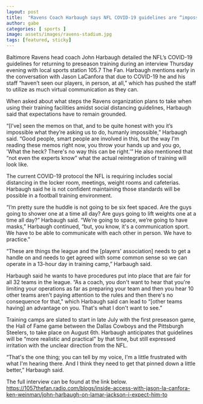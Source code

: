 ```yaml
---
layout: post
title:  "Ravens Coach Harbaugh says NFL COVID-19 guidelines are “impossible”"
author: gabe
categories: [ sports ]
image: assets/images/ravens-stadium.jpg
tags: [featured, sticky]
---
```

Baltimore Ravens head coach John Harbaugh detailed the NFL’s COVID-19 guidelines for returning to preseason training during an interview Thursday evening with local sports station 105.7 The Fan.  Harbaugh mentions early in the conversation with Jason LaCanfora that due to COVID-19 he and his staff “haven’t seen our players, in person, at all,” which has pushed the staff to utilize as much virtual communication as they can. 

When asked about what steps the Ravens organization plans to take when using their training facilities amidst social distancing guidelines, Harbaugh said that expectations have to remain grounded.

“[I’ve] seen the memos on that, and to be quite honest with you it’s impossible what they’re asking us to do, humanly impossible,” Harbaugh said. “Good people, smart people are involved in this, but the way I'm reading these memos right now, you throw your hands up and you go, 'What the heck? There's no way this can be right.’” He also mentioned that “not even the experts know” what the actual reintegration of training will look like.

The current COVID-19 protocol the NFL is requiring includes social distancing in the locker room, meetings, weight rooms and cafeterias.  Harbaugh said he is not confident maintaining those standards will be possible in a football training environment.  	

“I’m pretty sure the huddle is not going to be six feet spaced. Are the guys going to shower one at a time all day?  Are guys going to lift weights one at a time all day?” Harbaugh said. “We’re going to space, we’re going to have masks,” Harbaugh continued, “but, you know, it's a communication sport. We have to be able to communicate with each other in person. We have to practice."

“These are things the league and the [players' association] needs to get a handle on and needs to get agreed with some common sense so we can operate in a 13-hour day in training camp,” Harbaugh said.

Harbaugh said he wants to have procedures put into place that are fair for all 32 teams in the league.   “As a coach, you don't want to hear that you're limiting your operations as far as preparing your team and then you hear 10 other teams aren't paying attention to the rules and then there's no consequence for that," which Harbaugh said can lead to “[other teams having] an advantage on you. That's what I don't want to see.”

Training camps are slated to start in late July with the first preseason game, the Hall of Fame game between the Dallas Cowboys and the Pittsburgh Steelers, to take place on August 6th.  Harbaugh anticipates that guidelines will be “more realistic and practical" by that time, but still expressed irritation with the unclear direction from the NFL. 

“That's the one thing; you can tell by my voice, I'm a little frustrated with what I'm hearing there. And I think they need to get that pinned down a little better,” Harbaugh said.	 	

The full interview can be found at the link below.
https://1057thefan.radio.com/blogs/inside-access-with-jason-la-canfora-ken-weinman/john-harbaugh-on-lamar-jackson-i-expect-him-to

	
